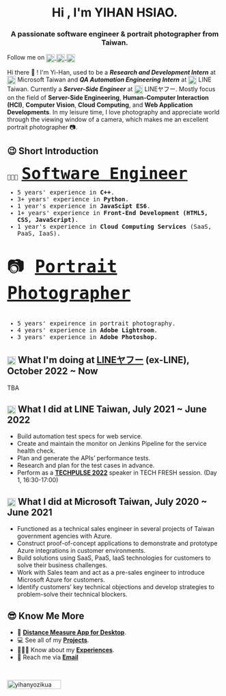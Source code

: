<!--<img style="float:right;" src="https://komarev.com/ghpvc/?username=yihanyozikua&label=Profile%20views&color=0e75b6&style=flat" alt="yihanyozikua" />-->


<h1 align="center">Hi , I'm YIHAN HSIAO.</h1>

<h3 align="center">A passionate  software engineer & portrait photographer from Taiwan.</h3>

Follow me on
  <a href="https://linkedin.com/in/yihanyozikua" target="_blank"><img align="center" src="https://i.imgur.com/HSEHxfl.png" alt="yihanyozikua" height="20" width="20" />
  </a>
  <a href="https://www.instagram.com/furrysix.photo/" target="_blank"><img align="center" src="https://i.imgur.com/o6yAgBx.png" alt="furrysix.photo" height="20" width="20" />
  </a>
  <a href="https://fb.com/newy860318" target="_blank"><img align="center" src="https://i.imgur.com/4rfvwhJ.png" alt="newy860318" height="20" width="20" />
  </a>

Hi there 👋 ! I'm Yi-Han, used to be a ***Research and Development Intern*** at <img align="center" src="https://i.imgur.com/SBYNFGC.png" alt="Microsoft" height="20" width="20" /> Microsoft Taiwan and ***QA Automation Engineering Intern*** at <img align="center" src="https://i.imgur.com/RhFH4Bt.png" alt="LINE Taiwan" height="20" width="20" /> LINE Taiwan.
Currently a ***Server-Side Engineer*** at <img align="center" src="https://i.imgur.com/d9p8QaH.png" alt="LINEヤフー" height="20" width="20" /> LINEヤフー.
Mostly focus on the field of **Server-Side Engineering**, **Human-Computer Interaction (HCI)**, **Computer Vision**, **Cloud Computing**, and **Web Application Developments**.
In my leisure time, I love photography and appreciate world through the viewing window of a camera, which makes me an excellent portrait photographer 📷.

## 😉 Short Introduction
<kbd>
  <p>👨🏻‍💻 <strong><a href="https://github.com/yihanYozikua/" style="font-size:38px;">Software Engineer</a></strong></p>
  <ul>
    <li>5 years' experience in <strong>C++</strong>.</li>
    <li>3+ years' experience in <strong>Python</strong>.</li>
    <li>1 year's experience in <strong>JavaScipt ES6</strong>.</li>
    <li>1+ years' experience in <strong>Front-End Development (HTML5, CSS, JavaScript)</strong>.</li>
    <li>1 year's experience in <strong>Cloud Computing Services</strong> (SaaS, PaaS, IaaS).</li>
  </ul>
</kbd>

<kbd>
  <p style="font-size:40px;">📷 <strong><a href="https://www.instagram.com/furrysix.photo/">Portrait Photographer</a></strong></p>
  <ul>
    <li>5 years' expeirence in portrait photography.</li>
    <li>4 years' experience in <strong>Adobe Lightroom</strong>.</li>
    <li>3 years' experience in <strong>Adobe Photoshop</strong>.</li>
  </ul>
</kbd>

## <img align="center" src="https://i.imgur.com/d9p8QaH.png" alt="LINEヤフー" height="20" width="20" /> What I'm doing at [LINEヤフー](https://www.lycorp.co.jp/ja/) (ex-LINE), October 2022 ~ Now
TBA

## <img align="center" src="https://i.imgur.com/DCr79Bf.png" alt="LINE Taiwan" height="20" width="20" /> What I did at LINE Taiwan, July 2021 ~ June 2022
- Build automation test specs for web service.
- Create and maintain the monitor on Jenkins Pipeline for the service health check.
- Plan and generate the APIs’ performance tests.
- Research and plan for the test cases in advance.
- Perform as a **[TECHPULSE 2022](https://techpulse.line.me/?utm_source=original&utm_medium=OA&utm_campaign=TECHPULSE)** speaker in TECH FRESH session. (Day 1, 16:30-17:00)

## <img align="center" src="https://i.imgur.com/SBYNFGC.png" alt="Microsoft" height="20" width="20" /> What I did at Microsoft Taiwan, July 2020 ~ June 2021
- Functioned as a technical sales engineer in several projects of Taiwan government agencies with Azure.
- Construct proof-of-concept applications to demonstrate and prototype Azure integrations in customer environments.
- Build solutions using SaaS, PaaS, IaaS technologies for customers to solve their business challenges.
- Work with Sales team and act as a pre-sales engineer to introduce Microsoft Azure for customers.
- Identify customers’ key technical objections and develop strategies to problem-solve their technical blockers.

## 😎 Know Me More
- 🔭 **[Distance Measure App for Desktop](https://github.com/yihanYozikua/distance-measure)**.
- 💻 See all of my **[Projects](https://drive.google.com/file/d/1uhc9FZAFt3a--r8Sqq4ULxPjpTToeNmd/view?usp=sharing)**.
- 👨🏻‍💻 Know about my **[Experiences](https://drive.google.com/file/d/10WqCJeOrgDCqrx79Qz3suq1RyHGcDJZu/view?usp=sharing)**.
- 📩 Reach me via **<a href="mailto:newy860318@gmail.com" class="email"><i class="far fa-envelope icon-style"></i><span class="email-text">Email</span></a>**

<br>

<p style="display:flex; flex-direction:row; justify-content:flex-start; align-items:center;">
<img align="left" src="https://github-readme-stats.vercel.app/api/top-langs?username=yihanyozikua&show_icons=true&theme=dark&title_color=80BDFF&text_color=ffffff&bg_color=545454&locale=en&layout=compact" alt="yihanyozikua" width="50%" />
&nbsp;
<!--<img align="center" src="https://github-readme-stats.vercel.app/api?username=yihanyozikua&show_icons=true&theme=dark&title_color=80BDFF&text_color=ffffff&bg_color=545454&locale=en" alt="yihanyozikua" width="50%" />-->
</p>
<!--
## My Skills
<a href="#" target="_blank"> 
  <img src="https://raw.githubusercontent.com/devicons/devicon/master/icons/cplusplus/cplusplus-original.svg" alt="cplusplus" width="30" height="30"/> 
</a>
<a href="#" target="_blank"> 
  <img src="https://raw.githubusercontent.com/devicons/devicon/master/icons/python/python-original.svg" alt="python" width="30" height="30"/> 
</a>
<a href="#" target="_blank"> 
  <img src="https://raw.githubusercontent.com/devicons/devicon/master/icons/java/java-original.svg" alt="java" width="30" height="30"/> 
</a>
<a href="#" target="_blank"> 
  <img src="https://raw.githubusercontent.com/devicons/devicon/master/icons/c/c-original.svg" alt="c" width="30" height="30"/> 
</a>
<a href="#" target="_blank"> 
  <img src="https://raw.githubusercontent.com/devicons/devicon/master/icons/javascript/javascript-original.svg" alt="javascript" width="30" height="30"/> 
</a>
  <a href="#" target="_blank"> 
    <img src="https://raw.githubusercontent.com/devicons/devicon/master/icons/html5/html5-original-wordmark.svg" alt="html5" width="30" height="30"/> 
  </a> 
  <a href="#" target="_blank"> 
    <img src="https://raw.githubusercontent.com/devicons/devicon/master/icons/css3/css3-original-wordmark.svg" alt="css3" width="30" height="30"/> 
  </a>
  <a href="#" target="_blank"> 
    <img src="https://raw.githubusercontent.com/devicons/devicon/master/icons/sass/sass-original.svg" alt="sass" width="30" height="30"/> 
  </a> 
  <a href="#" target="_blank">
    <img src="https://i.imgur.com/kL9y7uw.jpg" alt="nodejs" width="30" height="30"/> 
  </a>
  <a href="#" target="_blank"> 
    <img src="https://i.imgur.com/aowwMv5.png" alt="bash" width="30" height="30"/> 
  </a>
  <a href="#" target="_blank"> 
    <img src="https://www.vectorlogo.zone/logos/git-scm/git-scm-icon.svg" alt="git" width="30" height="30"/> 
  </a>
  <a href="#" target="_blank"> 
    <img src="https://raw.githubusercontent.com/devicons/devicon/master/icons/linux/linux-original.svg" alt="linux" width="30" height="30"/> 
  </a>
  <a href="#" target="_blank"> 
    <img src="https://www.vectorlogo.zone/logos/opencv/opencv-icon.svg" alt="opencv" width="30" height="30"/> 
  </a>
  <a href="#" target="_blank"> 
    <img src="https://www.vectorlogo.zone/logos/tensorflow/tensorflow-icon.svg" alt="tensorflow" width="30" height="30"/> 
  </a> 
  <a href="#" target="_blank"> 
    <img src="https://www.vectorlogo.zone/logos/microsoft_azure/microsoft_azure-icon.svg" alt="azure" width="30" height="30"/> 
  </a>
  <a href="#" target="_blank"> 
    <img src="https://www.vectorlogo.zone/logos/firebase/firebase-icon.svg" alt="firebase" width="30" height="30"/> 
  </a> 
  <a href="#" target="_blank"> 
    <img src="https://cdn.worldvectorlogo.com/logos/arduino-1.svg" alt="arduino" width="30" height="30"/> 
  </a>
  <a href="#" target="_blank"> 
    <img src="https://www.vectorlogo.zone/logos/unity3d/unity3d-icon.svg" alt="unity" width="30" height="30"/> 
  </a> 
  <a href="#" target="_blank"> 
    <img src="https://i.imgur.com/LKSsLIX.png" alt="photoshop" width="30" height="30"/> 
  </a>
  <a href="#" target="_blank"> 
    <img src="https://i.imgur.com/uNlvShl.png" alt="xd" width="30" height="30"/> 
  </a>
  <a href="#" target="_blank"> 
    <img src="https://i.imgur.com/H1wYuXh.png" alt="xd" width="30" height="30"/> 
  </a> 
  <a href="#" target="_blank"> 
    <img src="https://upload.wikimedia.org/wikipedia/commons/c/c2/Adobe_XD_CC_icon.svg" alt="xd" width="30" height="30"/> 
  </a>
--->

